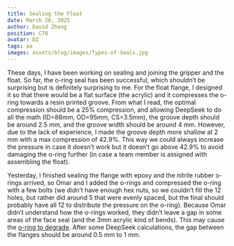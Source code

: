 ```yaml
---
title: Sealing the Float
date: March 20, 2025
author: David Zhang
position: CTO
avatar: DZ
tags: aa
images: assets/blog/images/Types-of-Seals.jpg
---
```

These days, I have been working on sealing and joining the gripper and the float. So far, the o-ring seal has been successful, which shouldn’t be surprising but is definitely surprising to me. For the float flange, I designed it so that there would be a flat surface (the acrylic) and it compresses the o-ring towards a resin printed groove. From what I read, the optimal compression should be a 25% compression, and allowing DeepSeek to do all the math (ID=88mm, OD=95mm, CS=3.5mm), the groove depth should be around 2.5 mm, and the groove width should be around 4 mm. However, due to the lack of experience, I made the groove depth more shallow at 2 mm with a max compression of 42.9%. This way we could always increase the pressure in case it doesn’t work but it doesn’t go above 42.9% to avoid damaging the o-ring further (in case a team member is assigned with assembling the float). 

Yesterday, I finished sealing the flange with epoxy and the nitrile rubber o-rings arrived, so Omar and I added the o-rings and compressed the o-ring with a few bolts (we didn’t have enough hex nuts, so we couldn’t fill the 12 holes, but rather did around 5 that were evenly spaced, but the final should probably have all 12 to distribute the pressure on the o-ring). Because Omar didn’t understand how the o-rings worked, they didn’t leave a gap in some areas of the face seal (and the 3mm acrylic kind of bends). This may cause the [o-ring to degrade](https://eriks.com/en/know-how-hub/blogs/o-ring-degradation-characteristics-causes-solutions/). After some DeepSeek calculations, the gap between the flanges should be around 0.5 mm to 1 mm. 

